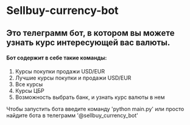 # Sellbuy-currency-bot
## Это телеграмм бот, в котором вы можете узнать курс интересующей вас валюты. 
#### Бот содержит в себе такие команды:
1. Курсы покупки продажи USD/EUR
2. Лучшие курсы покупки и продажи USD/EUR
3. Все курсы
4. Курсы ЦБР
5. Возможность выбрать банк, и узнать курс валюты в нем

Чтобы запустить бота введите команду 
'python main.py'
или просто найдите бота в телеграмм 
'@sellbuy_currency_bot'
